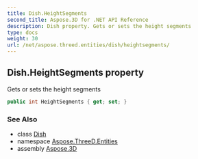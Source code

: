 ```yaml
---
title: Dish.HeightSegments
second_title: Aspose.3D for .NET API Reference
description: Dish property. Gets or sets the height segments
type: docs
weight: 30
url: /net/aspose.threed.entities/dish/heightsegments/
---
```

## Dish.HeightSegments property

Gets or sets the height segments

```csharp
public int HeightSegments { get; set; }
```

### See Also

* class [Dish](../)
* namespace [Aspose.ThreeD.Entities](../../dish/)
* assembly [Aspose.3D](../../../)


